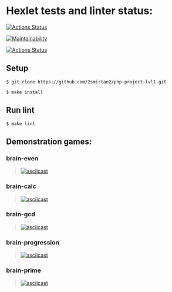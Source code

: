 # Hexlet tests and linter status:
[![Actions Status](https://github.com/2smirtan2/php-project-lvl1/workflows/hexlet-check/badge.svg)](https://github.com/2smirtan2/php-project-lvl1/actions)

[![Maintainability](https://api.codeclimate.com/v1/badges/d4589be2e024bc9f9d73/maintainability)](https://codeclimate.com/github/2smirtan2/php-project-lvl1/maintainability)

[![Actions Status](https://github.com/2smirtan2/php-project-lvl1/workflows/make-lint/badge.svg)](https://github.com/2smirtan2/php-project-lvl1/actions)

## Setup

    $ git clone https://github.com/2smirtan2/php-project-lvl1.git

    $ make install

## Run lint

    $ make lint


## Demonstration games:
### brain-even
> [![asciicast](https://asciinema.org/a/FjRa7smbFJrRt4RwVpC8Bm3RN.svg)](https://asciinema.org/a/FjRa7smbFJrRt4RwVpC8Bm3RN)

### brain-calc
> [![asciicast](https://asciinema.org/a/ZHqR6u4DEXM0lEKF5muABqPqq.svg)](https://asciinema.org/a/ZHqR6u4DEXM0lEKF5muABqPqq)

### brain-gcd
> [![asciicast](https://asciinema.org/a/iw4Og1LR15p0T0DObGnRnTsWG.svg)](https://asciinema.org/a/iw4Og1LR15p0T0DObGnRnTsWG)

### brain-progression
> [![asciicast](https://asciinema.org/a/m15m8wPSrvU0xc4H4sFoflH61.svg)](https://asciinema.org/a/m15m8wPSrvU0xc4H4sFoflH61)

### brain-prime
> [![asciicast](https://asciinema.org/a/27L5DF9kLGfBOgcNimMVtOAvq.svg)](https://asciinema.org/a/27L5DF9kLGfBOgcNimMVtOAvq)